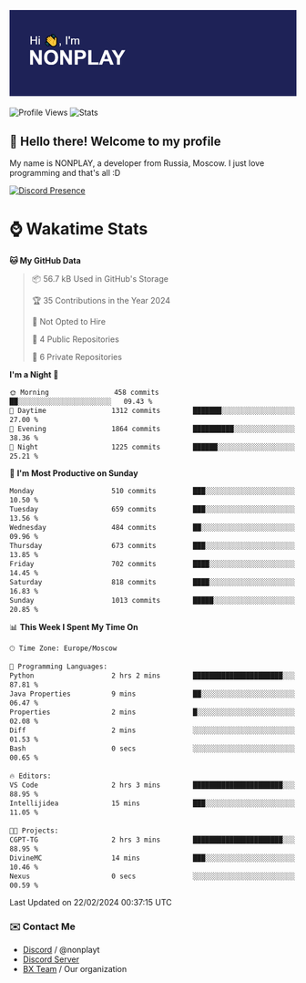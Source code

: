 ![Discord Presence](./header.png)
<br></br>
![Profile Views](https://komarev.com/ghpvc/?username=NONPLAYT&color=blue&style=for-the-badge)
![Stats](https://img.shields.io/badge/0%25-OPTIMIZED-orange?style=for-the-badge)


## :wave: Hello there! Welcome to my profile

My name is NONPLAY, a developer from Russia, Moscow. I just love programming and that's all :D

[![Discord Presence](https://lanyard.cnrad.dev/api/597087584090587177?showDisplayName=true)](https://discord.com/users/597087584090587177) 

# ⌚ Wakatime Stats

<!--START_SECTION:waka-->
**🐱 My GitHub Data** 

> 📦 56.7 kB Used in GitHub's Storage 
 > 
> 🏆 35 Contributions in the Year 2024
 > 
> 🚫 Not Opted to Hire
 > 
> 📜 4 Public Repositories 
 > 
> 🔑 6 Private Repositories 
 > 
**I'm a Night 🦉** 

```text
🌞 Morning                458 commits         ██░░░░░░░░░░░░░░░░░░░░░░░   09.43 % 
🌆 Daytime                1312 commits        ███████░░░░░░░░░░░░░░░░░░   27.00 % 
🌃 Evening                1864 commits        ██████████░░░░░░░░░░░░░░░   38.36 % 
🌙 Night                  1225 commits        ██████░░░░░░░░░░░░░░░░░░░   25.21 % 
```
📅 **I'm Most Productive on Sunday** 

```text
Monday                   510 commits         ███░░░░░░░░░░░░░░░░░░░░░░   10.50 % 
Tuesday                  659 commits         ███░░░░░░░░░░░░░░░░░░░░░░   13.56 % 
Wednesday                484 commits         ██░░░░░░░░░░░░░░░░░░░░░░░   09.96 % 
Thursday                 673 commits         ███░░░░░░░░░░░░░░░░░░░░░░   13.85 % 
Friday                   702 commits         ████░░░░░░░░░░░░░░░░░░░░░   14.45 % 
Saturday                 818 commits         ████░░░░░░░░░░░░░░░░░░░░░   16.83 % 
Sunday                   1013 commits        █████░░░░░░░░░░░░░░░░░░░░   20.85 % 
```


📊 **This Week I Spent My Time On** 

```text
🕑︎ Time Zone: Europe/Moscow

💬 Programming Languages: 
Python                   2 hrs 2 mins        ██████████████████████░░░   87.81 % 
Java Properties          9 mins              ██░░░░░░░░░░░░░░░░░░░░░░░   06.47 % 
Properties               2 mins              █░░░░░░░░░░░░░░░░░░░░░░░░   02.08 % 
Diff                     2 mins              ░░░░░░░░░░░░░░░░░░░░░░░░░   01.53 % 
Bash                     0 secs              ░░░░░░░░░░░░░░░░░░░░░░░░░   00.65 % 

🔥 Editors: 
VS Code                  2 hrs 3 mins        ██████████████████████░░░   88.95 % 
Intellijidea             15 mins             ███░░░░░░░░░░░░░░░░░░░░░░   11.05 % 

🐱‍💻 Projects: 
CGPT-TG                  2 hrs 3 mins        ██████████████████████░░░   88.95 % 
DivineMC                 14 mins             ███░░░░░░░░░░░░░░░░░░░░░░   10.46 % 
Nexus                    0 secs              ░░░░░░░░░░░░░░░░░░░░░░░░░   00.59 % 
```


 Last Updated on 22/02/2024 00:37:15 UTC
<!--END_SECTION:waka-->

### ✉️ Contact Me

- [Discord](https://discord.com/users/597087584090587177) / @nonplayt
- [Discord Server](https://discord.gg/p7cxhw7E2M)
- [BX Team](https://github.com/BX-Team) / Our organization
